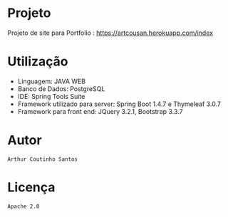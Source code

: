 # Projeto

  Projeto de site para Portfolio : https://artcousan.herokuapp.com/index

# Utilização

- Linguagem: JAVA WEB
- Banco de Dados: PostgreSQL
- IDE: Spring Tools Suite
- Framework utilizado para server: Spring Boot 1.4.7 e Thymeleaf 3.0.7
- Framework para front end: JQuery 3.2.1, Bootstrap 3.3.7


# Autor

```
Arthur Coutinho Santos
```


# Licença

```
Apache 2.0
```
